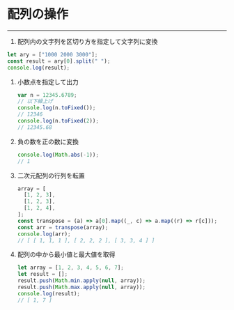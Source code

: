 # 配列の操作

---

1.  配列内の文字列を区切り方を指定して文字列に変換

```js
let ary = ["1000 2000 3000"];
const result = ary[0].split(" ");
console.log(result);
```

1. 小数点を指定して出力

   ```js
   var n = 12345.6789;
   // 以下繰上げ
   console.log(n.toFixed());
   // 12346
   console.log(n.toFixed(2));
   // 12345.68
   ```

1. 負の数を正の数に変換

   ```js
   console.log(Math.abs(-1));
   // 1
   ```

1. 二次元配列の行列を転置

   ```js
   array = [
     [1, 2, 3],
     [1, 2, 3],
     [1, 2, 4],
   ];
   const transpose = (a) => a[0].map((_, c) => a.map((r) => r[c]));
   const arr = transpose(array);
   console.log(arr);
   // [ [ 1, 1, 1 ], [ 2, 2, 2 ], [ 3, 3, 4 ] ]
   ```

1. 配列の中から最小値と最大値を取得
   ```js
   let array = [1, 2, 3, 4, 5, 6, 7];
   let result = [];
   result.push(Math.min.apply(null, array));
   result.push(Math.max.apply(null, array));
   console.log(result);
   // [ 1, 7 ]
   ```
